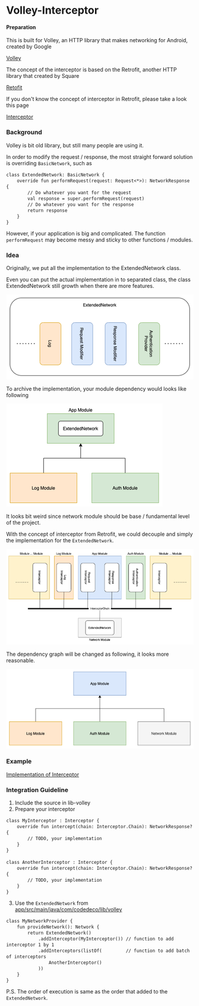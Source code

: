 # Volley-Interceptor

#### Preparation

This is built for Volley, an HTTP library that makes networking for Android, created by Google

[Volley](https://developer.android.com/training/volley)

The concept of the interceptor is based on the Retrofit, another HTTP library that created by Square

[Retofit](https://square.github.io/retrofit)

If you don't know the concept of interceptor in Retrofit, please take a look this page

[Interceptor](https://square.github.io/okhttp/interceptors)

### Background

Volley is bit old library, but still many people are using it.

In order to modify the request / response, the most straight forward solution is overriding `BasicNetwork`, such as

```
class ExtendedNetwork: BasicNetwork {
    override fun performRequest(request: Request<*>): NetworkResponse {
        // Do whatever you want for the request
        val response = super.performRequest(request)
        // Do whatever you want for the response
        return response
    }
}
```

However, if your application is big and complicated. The function `performRequest` may become messy and sticky to other functions / modules.

### Idea

Originally, we put all the implementation to the ExtendedNetwork class.

Even you can put the actual implementation in to separated class, the class ExtendedNetwork still growth when there are more features.

![](./showcase/original.png)

To archive the implementation, your module dependency would looks like following

![](./showcase/original-dependency.png)

It looks bit weird since network module should be base / fundamental level of the project.

With the concept of interceptor from Retrofit, we could decouple and simply the implementation for the `ExtendedNetwork`.

![](./showcase/interceptor.png)

The dependency graph will be changed as following, it looks more reasonable.

![](./showcase/interceptor-dependency.png)

### Example

[Implementation of Interceptor](app/src/main/java/com/codedeco/lib/volley/example/interception)

### Integration Guideline

1. Include the source in lib-volley
2. Prepare your interceptor

```
class MyInterceptor : Interceptor {
    override fun intercept(chain: Interceptor.Chain): NetworkResponse? {
        // TODO, your implementation
    }
}

class AnotherInterceptor : Interceptor {
    override fun intercept(chain: Interceptor.Chain): NetworkResponse? {
        // TODO, your implementation
    }
}
```

3. Use the `ExtendedNetwork` from [app/src/main/java/com/codedeco/lib/volley](app/src/main/java/com/codedeco/lib/volley)
```
class MyNetworkProvider {
    fun provideNetwork(): Network {
        return ExtendedNetwork()
            .addInterceptor(MyInterceptor()) // function to add interceptor 1 by 1
            .addInterceptors(listOf(         // function to add batch of interceptors
                AnotherInterceptor()
            ))
    }
}
```

P.S. The order of execution is same as the order that added to the `ExtendedNetwork`.
